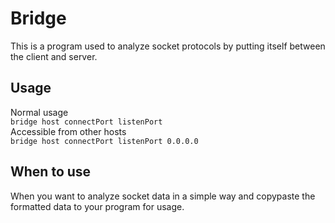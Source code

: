 # Bridge
This is a program used to analyze socket protocols by putting itself between the client and server.

## Usage
Normal usage  
`bridge host connectPort listenPort`  
Accessible from other hosts  
`bridge host connectPort listenPort 0.0.0.0`  

## When to use
When you want to analyze socket data in a simple way and copypaste the formatted data to your program for usage.
